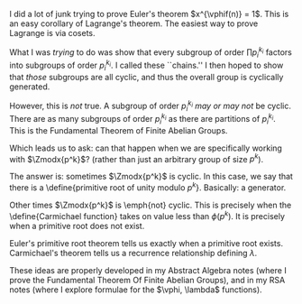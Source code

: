 I did a lot of junk trying to prove Euler's theorem $x^{\vphif(n)} = 1$.
This is an easy corollary of Lagrange's theorem. The easiest way to
prove Lagrange is via cosets.

What I was *trying* to do was show that every subgroup of order $\prod
p_i^{k_i}$ factors into subgroups of order $p_i^{k_i}$. I called these
``chains.'' I then hoped to show that *those* subgroups are all cyclic,
and thus the overall group is cyclically generated.

However, this is *not* true. A subgroup of order $p_i^{k_i}$ *may or may
not* be cyclic. There are as many subgroups of order $p_i^{k_i}$ as
there are partitions of $p_i^{k_i}$. This is the Fundamental Theorem of
Finite Abelian Groups.

Which leads us to ask: can that happen when we are specifically working
with $\Zmodx{p^k}$? (rather than just an arbitrary group of size $p^k$).

The answer is: sometimes $\Zmodx{p^k}$ is cyclic. In this case, we say
that there is a \define{primitive root of unity modulo $p^k$}.
Basically: a generator.

Other times $\Zmodx{p^k}$ is \emph{not} cyclic. This is precisely when
the \define{Carmichael function} takes on value less than $\phi(p^k)$.
It is precisely when a primitive root does not exist.

Euler's primitive root theorem tells us exactly when a primitive root
exists. Carmichael's theorem tells us a recurrence relationship defining
$\lambda$.

These ideas are properly developed in my Abstract Algebra notes (where I
prove the Fundamental Theorem Of Finite Abelian Groups), and in my RSA
notes (where I explore formulae for the $\vphi, \lambda$ functions).
